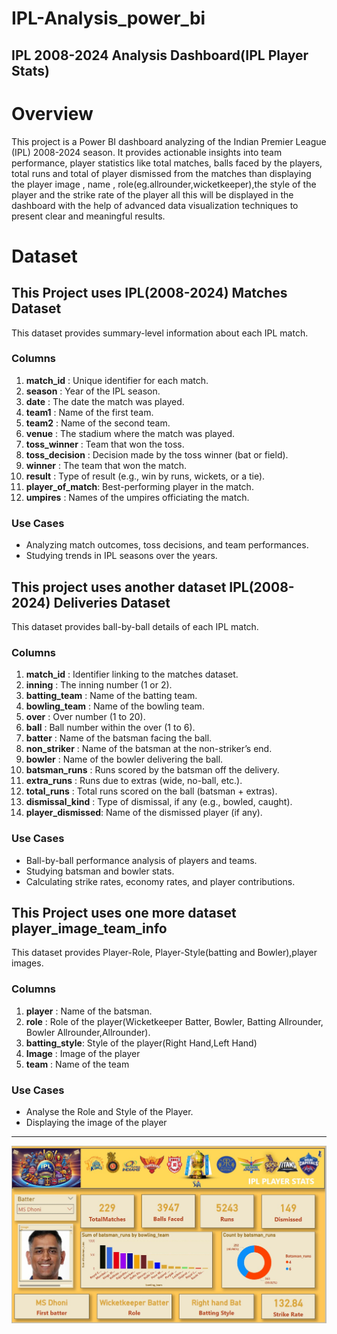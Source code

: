 # IPL-Analysis_power_bi
 ## IPL 2008-2024 Analysis Dashboard(IPL Player Stats)
 # Overview 
 This project is a Power BI dashboard analyzing of the Indian Premier League (IPL) 2008-2024 season. It provides actionable insights into team performance, player statistics like total matches, balls faced by the players, total runs and total of player dismissed from the matches than displaying the player image , name , role(eg.allrounder,wicketkeeper),the style of the player and the strike rate of the player all this will be displayed in the dashboard with the help of advanced data visualization techniques to present clear and meaningful results.

 # Dataset
 ## This Project uses IPL(2008-2024) Matches Dataset
   This dataset provides summary-level information about each IPL match.
 ### Columns   
 1. **match_id**       : Unique identifier for each match.
 2. **season**         : Year of the IPL season.
 3. **date**           : The date the match was played.
 4. **team1**          : Name of the first team.
 5. **team2**          : Name of the second team.
 6. **venue**          : The stadium where the match was played.
 7. **toss_winner**    : Team that won the toss.
 8. **toss_decision**  : Decision made by the toss winner (bat or field).
 9. **winner**         : The team that won the match.
10. **result**         : Type of result (e.g., win by runs, wickets, or a tie).
11. **player_of_match**: Best-performing player in the match.
12. **umpires**        : Names of the umpires officiating the match.  

### Use Cases
 - Analyzing match outcomes, toss decisions, and team performances.
 - Studying trends in IPL seasons over the years.

## This project uses another dataset IPL(2008-2024) Deliveries Dataset
   This dataset provides ball-by-ball details of each IPL match.

### Columns
 1. **match_id**        : Identifier linking to the matches dataset.
 2. **inning**          : The inning number (1 or 2).
 3. **batting_team**    : Name of the batting team.
 4. **bowling_team**    : Name of the bowling team.
 5. **over**            : Over number (1 to 20).
 6. **ball**            : Ball number within the over (1 to 6).
 7. **batter**          : Name of the batsman facing the ball.
 8. **non_striker**     : Name of the batsman at the non-striker’s end.
 9. **bowler**          : Name of the bowler delivering the ball.
10. **batsman_runs**    : Runs scored by the batsman off the delivery.
11. **extra_runs**      : Runs due to extras (wide, no-ball, etc.).
12. **total_runs**      : Total runs scored on the ball (batsman + extras).
13. **dismissal_kind**  : Type of dismissal, if any (e.g., bowled, caught).
14. **player_dismissed**: Name of the dismissed player (if any).

### Use Cases
 - Ball-by-ball performance analysis of players and teams.
 - Studying batsman and bowler stats.
 - Calculating strike rates, economy rates, and player contributions.

## This Project uses one more dataset player_image_team_info
   This dataset provides Player-Role, Player-Style(batting and Bowler),player images.

### Columns
1. **player**       : Name of the batsman.
2. **role**         : Role of the player(Wicketkeeper Batter, Bowler, Batting Allrounder, Bowler Allrounder,Allrounder). 
3. **batting_style**: Style of the player(Right Hand,Left Hand)
4. **Image**        : Image of the player
5. **team**         : Name of the team

### Use Cases
 - Analyse the Role and Style of the Player.
 - Displaying the image of the player
   
<hr>

![Dashboard](https://github.com/AMRrah/IPL-Analysis_power_bi/blob/main/ipl%20power%20bi%20ss.jpg)

